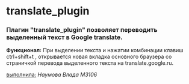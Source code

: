 # translate_plugin

### Плагин "translate_plugin" позволяет переводить выделенный текст в Google translate.

**Функционал:** При выделении текста и нажатии комбинации клавиш ctrl+shift+t , открывается новая вкладка основного браузера со страничкой перевода выделенного текста на translate.google.ru.

<u>выполнила:</u> *Наумова Влада М3106*

